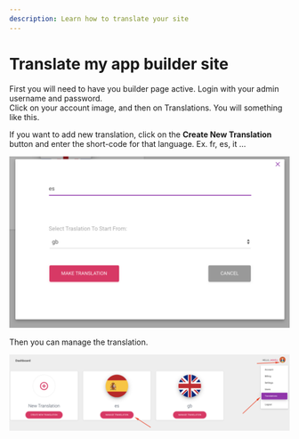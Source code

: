 ```yaml
---
description: Learn how to translate your site
---
```


# Translate my app builder site

First you will need to have you builder page active. Login with your admin username and password.   
Click on your account image, and then on Translations. You will something like this.

If you want to add new translation, click on the **Create New Translation** button and enter the short-code for that language. Ex. fr, es, it ...



![](../.gitbook/assets/new_translation.png)

  
Then you can manage the translation.  


![](../.gitbook/assets/translation.png)





